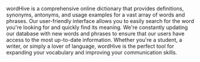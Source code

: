 wordHive is a comprehensive online dictionary that provides definitions, synonyms, antonyms, and usage examples for a vast array of words and phrases. Our user-friendly interface allows you to easily search for the word you're looking for and quickly find its meaning. We're constantly updating our database with new words and phrases to ensure that our users have access to the most up-to-date information. Whether you're a student, a writer, or simply a lover of language, wordHive is the perfect tool for expanding your vocabulary and improving your communication skills.
